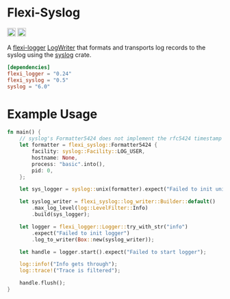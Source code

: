 Flexi-Syslog
============

[<img alt="crates.io" src="https://img.shields.io/crates/v/flexi-syslog.svg?style=for-the-badge&color=fc8d62&logo=rust" height="20">](https://crates.io/crates/flexi-syslog)
[<img alt="docs.rs" src="https://img.shields.io/badge/docs.rs-flexi-syslog?style=for-the-badge&labelColor=555555&logoColor=white&logo=data:image/svg+xml;base64" height="20">](https://docs.rs/flexi-syslog)

A [flexi-logger](https://docs.rs/flexi_logger/latest/flexi_logger/) [LogWriter](https://docs.rs/flexi_logger/latest/flexi_logger/writers/trait.LogWriter.html) that formats and transports log records to the syslog using the [syslog](https://docs.rs/syslog/6.0.1/syslog/index.html) crate.

```toml
[dependencies]
flexi_logger = "0.24"
flexi_syslog = "0.5"
syslog = "6.0"
```

# Example Usage

```rust
fn main() {
    // syslog's Formatter5424 does not implement the rfc5424 timestamp correctly
    let formatter = flexi_syslog::Formatter5424 {
        facility: syslog::Facility::LOG_USER,
        hostname: None,
        process: "basic".into(),
        pid: 0,
    };

    let sys_logger = syslog::unix(formatter).expect("Failed to init unix socket");

    let syslog_writer = flexi_syslog::log_writer::Builder::default()
        .max_log_level(log::LevelFilter::Info)
        .build(sys_logger);

    let logger = flexi_logger::Logger::try_with_str("info")
        .expect("Failed to init logger")
        .log_to_writer(Box::new(syslog_writer));

    let handle = logger.start().expect("Failed to start logger");

    log::info!("Info gets through");
    log::trace!("Trace is filtered");

    handle.flush();
}
```
